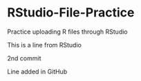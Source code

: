 # RStudio-File-Practice
Practice uploading R files through RStudio

This is a line from RStudio

2nd commit

Line added in GitHub

